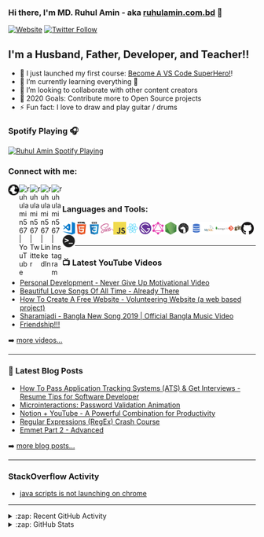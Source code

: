 ### Hi there, I'm MD. Ruhul Amin - aka [ruhulamin.com.bd][website] 👋

[![Website](https://img.shields.io/website?label=ruhulamin567.com&style=for-the-badge&url=https%3A%2F%2Fruhulamin567.com)](https://ruhulamin567.com)
[![Twitter Follow](https://img.shields.io/twitter/follow/ruhulamin567?color=1DA1F2&logo=twitter&style=for-the-badge)](https://twitter.com/intent/follow?original_referer=https%3A%2F%2Fgithub.com%2Fruhulamin567&screen_name=ruhulamin567)

## I'm a Husband, Father, Developer, and Teacher!!

- 🔭 I just launched my first course: [Become A VS Code SuperHero!][course]!
- 🌱 I’m currently learning everything 🤣
- 👯 I’m looking to collaborate with other content creators
- 🥅 2020 Goals: Contribute more to Open Source projects
- ⚡ Fun fact: I love to draw and play guitar / drums

### Spotify Playing 🎧

[<img src="https://now-playing-codeSTACKr.vercel.app/api/spotify-playing" alt="Ruhul Amin Spotify Playing" width="350" />](https://open.spotify.com/user/31bxocrvwis7i2abq2zzggcnhrcu)


### Connect with me:

[<img align="left" alt="ruhulamin567.com" width="22px" src="https://raw.githubusercontent.com/iconic/open-iconic/master/svg/globe.svg" />][website]
[<img align="left" alt="ruhulamin567 | YouTube" width="22px" src="https://cdn.jsdelivr.net/npm/simple-icons@v3/icons/youtube.svg" />][youtube]
[<img align="left" alt="ruhulamin567 | Twitter" width="22px" src="https://cdn.jsdelivr.net/npm/simple-icons@v3/icons/twitter.svg" />][twitter]
[<img align="left" alt="ruhulamin567 | LinkedIn" width="22px" src="https://cdn.jsdelivr.net/npm/simple-icons@v3/icons/linkedin.svg" />][linkedin]
[<img align="left" alt="ruhulamin567 | Instagram" width="22px" src="https://cdn.jsdelivr.net/npm/simple-icons@v3/icons/instagram.svg" />][instagram]

<br />

### Languages and Tools:

[<img align="left" alt="Visual Studio Code" width="26px" src="https://raw.githubusercontent.com/github/explore/80688e429a7d4ef2fca1e82350fe8e3517d3494d/topics/visual-studio-code/visual-studio-code.png" />][webdevplaylist]
[<img align="left" alt="HTML5" width="26px" src="https://raw.githubusercontent.com/github/explore/80688e429a7d4ef2fca1e82350fe8e3517d3494d/topics/html/html.png" />][webdevplaylist]
[<img align="left" alt="CSS3" width="26px" src="https://raw.githubusercontent.com/github/explore/80688e429a7d4ef2fca1e82350fe8e3517d3494d/topics/css/css.png" />][cssplaylist]
[<img align="left" alt="Sass" width="26px" src="https://raw.githubusercontent.com/github/explore/80688e429a7d4ef2fca1e82350fe8e3517d3494d/topics/sass/sass.png" />][cssplaylist]
[<img align="left" alt="JavaScript" width="26px" src="https://raw.githubusercontent.com/github/explore/80688e429a7d4ef2fca1e82350fe8e3517d3494d/topics/javascript/javascript.png" />][jsplaylist]
[<img align="left" alt="React" width="26px" src="https://raw.githubusercontent.com/github/explore/80688e429a7d4ef2fca1e82350fe8e3517d3494d/topics/react/react.png" />][reactplaylist]
[<img align="left" alt="Gatsby" width="26px" src="https://raw.githubusercontent.com/github/explore/e94815998e4e0713912fed477a1f346ec04c3da2/topics/gatsby/gatsby.png" />][webdevplaylist]
[<img align="left" alt="GraphQL" width="26px" src="https://raw.githubusercontent.com/github/explore/80688e429a7d4ef2fca1e82350fe8e3517d3494d/topics/graphql/graphql.png" />][webdevplaylist]
[<img align="left" alt="Node.js" width="26px" src="https://raw.githubusercontent.com/github/explore/80688e429a7d4ef2fca1e82350fe8e3517d3494d/topics/nodejs/nodejs.png" />][webdevplaylist]
[<img align="left" alt="Deno" width="26px" src="https://raw.githubusercontent.com/github/explore/361e2821e2dea67711cde99c9c40ed357061cf27/topics/deno/deno.png" />][webdevplaylist]
[<img align="left" alt="SQL" width="26px" src="https://raw.githubusercontent.com/github/explore/80688e429a7d4ef2fca1e82350fe8e3517d3494d/topics/sql/sql.png" />][webdevplaylist]
[<img align="left" alt="MySQL" width="26px" src="https://raw.githubusercontent.com/github/explore/80688e429a7d4ef2fca1e82350fe8e3517d3494d/topics/mysql/mysql.png" />][webdevplaylist]
[<img align="left" alt="MongoDB" width="26px" src="https://raw.githubusercontent.com/github/explore/80688e429a7d4ef2fca1e82350fe8e3517d3494d/topics/mongodb/mongodb.png" />][webdevplaylist]
[<img align="left" alt="Git" width="26px" src="https://raw.githubusercontent.com/github/explore/80688e429a7d4ef2fca1e82350fe8e3517d3494d/topics/git/git.png" />][webdevplaylist]
[<img align="left" alt="GitHub" width="26px" src="https://raw.githubusercontent.com/github/explore/78df643247d429f6cc873026c0622819ad797942/topics/github/github.png" />][webdevplaylist]
[<img align="left" alt="Terminal" width="26px" src="https://raw.githubusercontent.com/github/explore/80688e429a7d4ef2fca1e82350fe8e3517d3494d/topics/terminal/terminal.png" />][webdevplaylist]

<br />
<br />

---

### 📺 Latest YouTube Videos

<!-- YOUTUBE:START -->
- [Personal Development - Never Give Up Motivational Video](https://www.youtube.com/watch?v=98u9EEBtXjY)
- [Beautiful Love Songs Of All Time - Already There](https://www.youtube.com/watch?v=l3VaVQu7W0k)
- [How To Create A Free Website - Volunteering Website (a web based project)](https://www.youtube.com/watch?v=Fj7RBsPDk1Q)
- [Sharamjadi - Bangla New Song 2019 | Official Bangla Music Video](https://www.youtube.com/watch?v=8B6CYfDwwiQ)
- [Friendship!!!](https://www.youtube.com/watch?v=v0EkcEdfmtY)
<!-- YOUTUBE:END -->

➡️ [more videos...](https://youtube.com/ruhulamin567)

---

### 📕 Latest Blog Posts

<!-- BLOG-POST-LIST:START -->
- [How To Pass Application Tracking Systems (ATS) & Get Interviews - Resume Tips for Software Developer](https://dev.to/ruhulamin567/how-to-pass-application-tracking-systems-ats-get-interviews-resume-tips-for-software-developer-4bmo)
- [Microinteractions: Password Validation Animation](https://dev.to/ruhulamin567/microinteractions-password-validation-animation-5629)
- [Notion + YouTube - A Powerful Combination for Productivity](https://dev.to/ruhulamin567/notion-youtube-a-powerful-combination-for-productivity-1def)
- [Regular Expressions (RegEx) Crash Course](https://dev.to/ruhulamin567/regular-expressions-regex-crash-course-248n)
- [Emmet Part 2 - Advanced](https://dev.to/ruhulamin567/emmet-part-2-advanced-4c65)
<!-- BLOG-POST-LIST:END -->

➡️ [more blog posts...](https://ruhulamin567.com)

---
###  StackOverflow Activity
<!-- STACKOVERFLOW:START -->
- [java scripts is not launching on chrome](https://stackoverflow.com/questions/63033350/java-scripts-is-not-launching-on-chrome)
<!-- STACKOVERFLOW:END -->

---

<details>
  <summary>:zap: Recent GitHub Activity</summary>
  
<!--START_SECTION:activity-->
1. ❌ Closed PR [#1](https://github.com/ruhulamin567/spotify-now-playing/pull/1) in [ruhulamin567/spotify-now-playing](https://github.com/ruhulamin567/spotify-now-playing)
2. 🗣 Commented on [#1](https://github.com/ruhulamin567/spotify-now-playing/issues/1) in [ruhulamin567/spotify-now-playing](https://github.com/ruhulamin567/spotify-now-playing)
3. ❗️ Closed issue [#8](https://github.com/ruhulamin567/free-developer-resources/issues/8) in [ruhulamin567/free-developer-resources](https://github.com/ruhulamin567/free-developer-resources)
4. 🗣 Commented on [#8](https://github.com/ruhulamin567/free-developer-resources/issues/8) in [ruhulamin567/free-developer-resources](https://github.com/ruhulamin567/free-developer-resources)
5. 🗣 Commented on [#7](https://github.com/ruhulamin567/free-developer-resources/issues/7) in [ruhulamin567/free-developer-resources](https://github.com/ruhulamin567/free-developer-resources)
<!--END_SECTION:activity-->

</details>

<details>
  <summary>:zap: GitHub Stats</summary>

  <img align="left" alt="ruhulamin567's GitHub Stats" src="https://github-readme-stats.ruhulamin567.vercel.app/api?username=ruhulamin567&show_icons=true&hide_border=true" />

</details>

[website]: https://ruhulamin.com.bd
[course]: http://vsCodeHero.com
[twitter]: https://twitter.com/ruhulamin567
[youtube]: https://youtube.com/ruhulamin567
[instagram]: https://instagram.com/ruhulamin567
[linkedin]: https://linkedin.com/in/ruhulamin567
[webdevplaylist]: https://www.youtube.com/playlist?list=PLkwxH9e_vrAJ0WbEsFA9W3I1W-g_BTsbt
[jsplaylist]: https://www.youtube.com/playlist?list=PLkwxH9e_vrALRJKu7wfXby3MKeflhTu6B
[cssplaylist]: https://www.youtube.com/playlist?list=PLkwxH9e_vrALSdvZuEh6gqQdmDoDIoqz4
[reactplaylist]: https://www.youtube.com/playlist?list=PLkwxH9e_vrAK4TdffpxKY3QGyHCpxFcQ0
